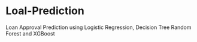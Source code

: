 # Loal-Prediction
Loan Approval Prediction using Logistic Regression, Decision Tree Random Forest and XGBoost
